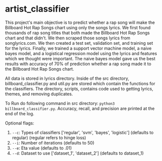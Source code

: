 # artist_classifier

This project's main objective is to predict whether a rap song will make the Billboard Hot Rap Songs chart using only the songs lyrics. We first found thousands of rap song titles that both made the Billboard Hot Rap Songs chart and that didn't. We then scraped those songs lyrics from songlyrics.com. We then created a test set, validation set, and training set for the lyrics. Finally, we trained a support vector machine model, a naive bayes model, and a logistical regression model using the lyrics and features which we thought were important. The naive bayes model gave us the best results with accuracy of 70% of prediction whether a rap song made it to the Billboard Hot Rap Songs chart.

All data is stored in lyrics directory.
Inside of the src directory, billboard_classifier.py and util.py are stored which contain the functions for the classifiers.
The directory, scripts, contains code used to getting lyrics, themes, and removing duplicates.

To Run do following command in src directory: `python3 billboard_classifier.py`. Accuracy, recall, and precision are printed at the end of the log.

Optional flags:
1. `--c`: Types of classifiers ['regular', 'svm', 'bayes', 'logistic'] (defaults to regular) (regular refers to hinge loss)
2. `--i`: Number of iterations (defaults to 50)
3. `--e`: Eta value (defaults to .01)
4. `--d`: Dataset to use ['dataset_1', 'dataset_2'] (defaults to dataset_1)


